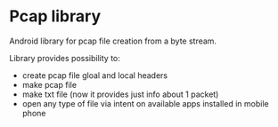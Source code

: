 # Pcap library
Android library for pcap file creation from a byte stream.

Library provides possibility to:
- create pcap file gloal and local headers
- make pcap file
- make txt file (now it provides just info about 1 packet)
- open any type of file via intent on available apps installed in mobile phone
